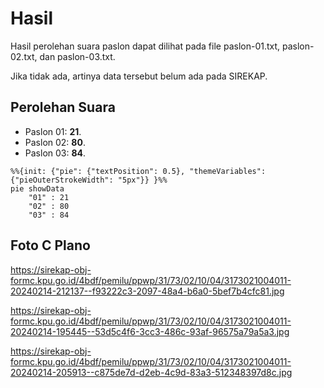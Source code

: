 # Hasil

Hasil perolehan suara paslon dapat dilihat pada file paslon-01.txt, paslon-02.txt, dan paslon-03.txt.

Jika tidak ada, artinya data tersebut belum ada pada SIREKAP.

## Perolehan Suara

 * Paslon 01: **21**.
 * Paslon 02: **80**.
 * Paslon 03: **84**.

```mermaid
%%{init: {"pie": {"textPosition": 0.5}, "themeVariables": {"pieOuterStrokeWidth": "5px"}} }%%
pie showData
    "01" : 21
    "02" : 80
    "03" : 84
```
## Foto C Plano

https://sirekap-obj-formc.kpu.go.id/4bdf/pemilu/ppwp/31/73/02/10/04/3173021004011-20240214-212137--f93222c3-2097-48a4-b6a0-5bef7b4cfc81.jpg

https://sirekap-obj-formc.kpu.go.id/4bdf/pemilu/ppwp/31/73/02/10/04/3173021004011-20240214-195445--53d5c4f6-3cc3-486c-93af-96575a79a5a3.jpg

https://sirekap-obj-formc.kpu.go.id/4bdf/pemilu/ppwp/31/73/02/10/04/3173021004011-20240214-205913--c875de7d-d2eb-4c9d-83a3-512348397d8c.jpg
